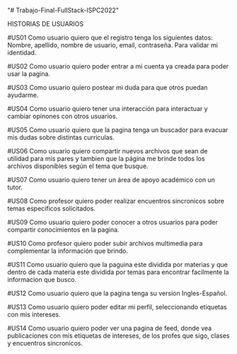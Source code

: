 "# Trabajo-Final-FullStack-ISPC2022"
 
 HISTORIAS DE USUARIOS
 
#US01 Como usuario quiero que el registro tenga los siguientes datos: Nombre, apellido, nombre de usuario, email, contraseña. Para validar mi identidad.

#US02 Como usuario quiero poder entrar a mi cuenta ya creada para poder usar la pagina.

#US03 Como usuario quiero postear mi duda para que otros puedan ayudarme.

#US04 Como usuario quiero tener una interacción  para interactuar y cambiar opinones con otros usuarios.

#US05 Como usuario quiero que la pagina tenga un buscador para evacuar  mis dudas sobre distintas curriculas.
 
#US06 Como usuario quiero compartir nuevos archivos que sean de utilidad para mis pares y tambien que la página me brinde todos los archivos disponibles según el tema que busque.

#US07 Como usuario quiero tener un área de apoyo académico con un tutor.

#US08 Como profesor quiero poder realizar encuentros sincronicos sobre temas especificos solicitados.

#US09 Como usuario quiero poder conocer a otros usuarios para poder compartir conocimientos en la pagina.

#US10 Como profesor quiero poder subir archivos multimedia para complementar la información que brindo.

#US11 Como usuario quiero que la paguina este dividida por materias y que dentro de cada materia este dividida por temas para encontrar facilmente la informacion que busco.

#US12 Como usuario quiero que la pagina tenga su version Ingles-Español.

#US13 Como usuario quiero poder editar mi perfil, seleccionando etiquetas con mis intereses.

#US14 Como usuario quiero poder ver una pagina de feed, donde vea publicaciones con mis etiquetas de intereses, de los profes que sigo, clases y encuentros sincronicos.

